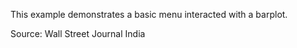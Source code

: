 This example demonstrates a basic menu interacted with a barplot.

Source: Wall Street Journal India
